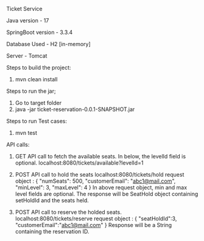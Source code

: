 Ticket Service

Java version - 17

SpringBoot version - 3.3.4

Database Used - H2 [in-memory]

Server - Tomcat

Steps to build the project:
1. mvn clean install


Steps to run the jar;
1. Go to target folder
2. java -jar ticket-reservation-0.0.1-SNAPSHOT.jar


Steps to run Test cases:
1. mvn test


API calls:
1. GET API call to fetch the available seats. In below, the levelId field is optional.
    localhost:8080/tickets/available?levelId=1

2. POST API call to hold the seats
   localhost:8080/tickets/hold
   request object :
           {
           "numSeats": 500,
           "customerEmail": "abc1@mail.com",
           "minLevel": 3,
           "maxLevel": 4
           }
   In above request object, min and max level fields are optional.
    The response will be SeatHold object containing setHoldId and the seats held.

3. POST API call to reserve the holded seats.
   localhost:8080/tickets/reserve
   request object :
   {
   "seatHoldId":3,
   "customerEmail":"abc1@mail.com"
   }
    Response will be a String containing the reservation ID.